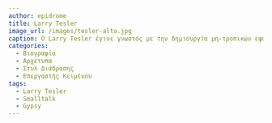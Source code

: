 ```yaml
---
author: epidrome
title: Larry Tesler 
image_url: /images/tesler-alto.jpg
caption: Ο Larry Tesler έγινε γνωστός με την δημιουργία μη-τροπικών εφαρμογών οι οποίες βελτίωσαν σημαντικά την προσβασιμότητα στις εφαρμογές των υπολογιστών για τους απλούς χρήστες. 
categories:
  - Βιογραφία 
  - Αρχέτυπα 
  - Στυλ Διάδρασης
  - Επεργαστής Κειμένου
tags:
  - Larry Tesler 
  - Smalltalk
  - Gypsy
---
```

